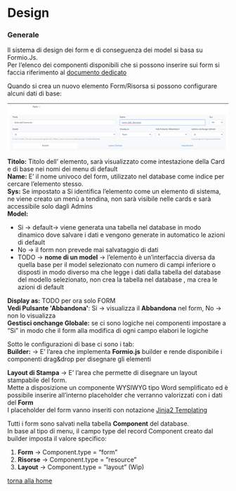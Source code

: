 # Design 
### Generale

Il sistema di design dei form e di conseguenza dei model si basa su Formio.Js.  
Per l’elenco dei componenti disponibili che si possono inserire sui form si faccia riferimento al [documento dedicato](https://docs.google.com/document/d/1PKYR1zllAqG5Z_XPf4bFI57i9VbMiECJ0dD_PbpLWDo/edit#)

Quando si crea un nuovo elemento Form/Risorsa si possono configurare alcuni dati di base:  

![General](../../img/project_structure/general.png)

**Titolo:** Titolo dell’ elemento, sarà visualizzato come intestazione della Card e di base nei nomi dei menu di default  
**Name:** E’ il nome univoco del form, utilizzato nel database come indice per cercare l’elemento stesso.  
**Sys:** Se impostato a Si identifica l’elemento come un elemento di sistema, ne viene creato un menù a tendina, non sarà visibile nelle cards e sarà accessibile solo dagli Admins  
**Model:** 
- Si → default→ viene generata una tabella nel database in modo dinamico dove salvare i dati e vengono generate in automatico le azioni di default  
- No → il form non prevede mai salvataggio di dati  
- TODO → **nome di un model** →  l’elemento è un’interfaccia diversa da quella base per il model selezionato con numero di campi inferiore o disposti in modo diverso ma che legge i dati dalla tabella del database del modello selezionato,  non crea la tabella nel database , ma crea le azioni di default 

**Display as:** TODO per ora solo FORM  
**Vedi Pulsante 'Abbandona'**:   Si → visualizza il **Abbandona** nel form, No → non lo visualizza  
**Gestisci onchange Globale:** se ci sono logiche nei componenti impostare a “Si” in modo che il form alla modifica di ogni campo elabori le logiche  

Sotto le configurazioni di base ci sono i tab:  
**Builder:** → E’ l’area che implementa **Formio.js** builder e rende disponibile i componenti drag&drop per disegnare gli elementi 

**Layout di Stampa** → E’ l’area che permette di disegnare un layout stampabile del form.  
Mette a disposizione un componente WYSIWYG tipo Word semplificato ed è possibile inserire all’interno placeholder che verranno valorizzati con i dati del **Form**  
I placeholder del form vanno inseriti con notazione [Jinja2 Templating](https://jinja.palletsprojects.com/en/3.0.x/templates/)

Tutti i form sono salvati nella tabella **Component** del database.  
In base al tipo di menu, il campo type del record Component creato dal builder imposta il valore specifico:

1. **Form** → Component.type = “form”  
2. **Risorse** → Component.type = ”resource”  
3. **Layout** → Component.type = ”layout” (Wip)  

[torna alla home](../index.md)

